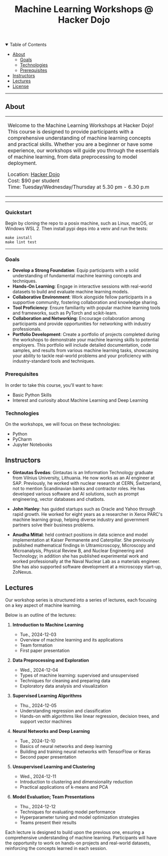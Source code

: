 <div align="center">
  <h1>Machine Learning Workshops @ Hacker Dojo</h1>
  <br />
  <br />
</div>

<details open="open">
<summary>Table of Contents</summary>

- [About](#about)
  - [Goals](#goals)
  - [Technologies](#technologies)
  - [Prerequisites](#prerequisites)
- [Instructors](#instructors)
- [Lectures](#lectures)
- [License](#license)

</details>

---

## About

<table>
<tr>
<td>

Welcome to the Machine Learning Workshops at Hacker Dojo! This course is designed to provide participants with a comprehensive understanding of machine learning concepts and practical skills. Whether you are a beginner or have some experience, our workshops will guide you through the essentials of machine learning, from data preprocessing to model deployment.

Location: [Hacker Dojo](https://hackerdojo.org/)<br>
Cost: $90 per student<br>
Time: Tuesday/Wednesday/Thursday at 5.30 pm - 6.30 p.m<br>

</td>
</tr>
</table>

----

### Quickstart

Begin by cloning the repo to a posix machine, such as Linux, macOS,
or Windows WSL 2. Then install pypi deps into a venv and run the tests:
```
make install
make lint test
```

----

### Goals

- **Develop a Strong Foundation**: Equip participants with a solid understanding of fundamental machine learning concepts and techniques.
- **Hands-On Learning**: Engage in interactive sessions with real-world datasets to build and evaluate machine learning models.
- **Collaborative Environment**: Work alongside fellow participants in a supportive community, fostering collaboration and knowledge sharing.
- **Tool Proficiency**: Ensure familiarity with popular machine learning tools and frameworks, such as PyTorch and scikit-learn.
- **Collaboration and Networking**: Encourage collaboration among participants and provide opportunities for networking with industry professionals.
- **Portfolio Development**: Create a portfolio of projects completed during the workshops to demonstrate your machine learning skills to potential employers. This portfolio will include detailed documentation, code samples, and results from various machine learning tasks, showcasing your ability to tackle real-world problems and your proficiency with industry-standard tools and techniques.

### Prerequisites

In order to take this course, you'll want to have:
- Basic Python Skills
- Interest and curiosity about Machine Learning and Deep Learning

### Technologies

On the workshops, we will focus on these technologies:
- Python
- PyCharm
- Jupyter Notebooks

## Instructors

- **Gintautas Švedas**: Gintautas is an Information Technology graduate from Vilnius University, Lithuania. He now works as an AI engineer at SAP. Previously, he worked with nuclear research at CERN, Switzerland, not to mention Scandinavian banks and contractor roles. He has developed various software and AI solutions, such as prompt engineering, vector databases and chatbots.

- **John Hanley**: has guided startups such as Oracle and Yahoo through rapid growth. He worked for eight years as a researcher in Xerox PARC's machine learning group, helping diverse industry and government partners solve their business problems.

- **Anudha Mittal**: held contract positions in data science and model implementation at Kaiser Permanente and Caterpillar.  She previously published mathematical findings in Ultramicroscopy, Microscopy and Microanalysis, Physical Review B, and Nuclear Engineering and Technology; in addition she has
published experimental work and worked professionally at the Naval
Nuclear Lab as a materials engineer. She has also supported
software development at a microscopy start-up, ZoNexus.


## Lectures

Our workshop series is structured into a series of lectures, each focusing on a key aspect of machine learning.

Below is an outline of the lectures:

1. **Introduction to Machine Learning**
   - Tue., 2024-12-03
   - Overview of machine learning and its applications
   - Team formation
   - First paper presentation

2. **Data Preprocessing and Exploration**
   - Wed., 2024-12-04
   - Types of machine learning: supervised and unsupervised
   - Techniques for cleaning and preparing data
   - Exploratory data analysis and visualization

3. **Supervised Learning Algorithms**
   - Thu., 2024-12-05
   - Understanding regression and classification
   - Hands-on with algorithms like linear regression, decision trees, and support vector machines

4. **Neural Networks and Deep Learning**
   - Tue., 2024-12-10
   - Basics of neural networks and deep learning
   - Building and training neural networks with TensorFlow or Keras
   - Second paper presentation

5. **Unsupervised Learning and Clustering**
   - Wed., 2024-12-11
   - Introduction to clustering and dimensionality reduction
   - Practical applications of k-means and PCA

6. **Model Evaluation; Team Presentations**
   - Thu., 2024-12-12
   - Techniques for evaluating model performance
   - Hyperparameter tuning and model optimization strategies
   - Teams present their results

Each lecture is designed to build upon the previous one, ensuring a comprehensive understanding of machine learning.
Participants will have the opportunity to work on hands-on projects and real-world datasets, reinforcing the concepts learned in each session.
